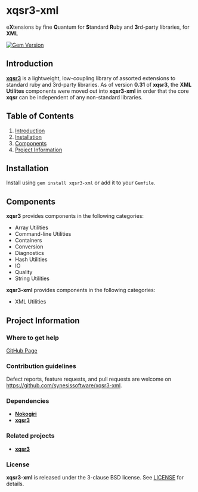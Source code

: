 # xqsr3-xml
e**X**tensions by fine **Q**uantum for **S**tandard **R**uby and **3**rd-party libraries, for **XML**

[![Gem Version](https://badge.fury.io/rb/xqsr3-xml.svg)](https://badge.fury.io/rb/xqsr3-xml)

## Introduction

[**xqsr3**](https://github.com/synesissoftware/xqsr3/) is a lightweight, low-coupling library of assorted extensions to standard ruby and 3rd-party libraries. As of version **0.31** of **xqsr3**, the **XML Utilites** components were moved out into **xqsr3-xml** in order that the core **xqsr** can be independent of any non-standard libraries.

## Table of Contents

1. [Introduction](#introduction)
2. [Installation](#installation)
3. [Components](#components)
4. [Project Information](#project-information)

## Installation

Install using `gem install xqsr3-xml` or add it to your `Gemfile`.

## Components

**xqsr3** provides components in the following categories:

* Array Utilities
* Command-line Utilities
* Containers
* Conversion
* Diagnostics
* Hash Utilities
* IO
* Quality
* String Utilities

**xqsr3-xml** provides components in the following categories:

* XML Utilities

## Project Information

### Where to get help

[GitHub Page](https://github.com/synesissoftware/xqsr3-xml "GitHub Page")

### Contribution guidelines

Defect reports, feature requests, and pull requests are welcome on https://github.com/synesissoftware/xqsr3-xml.

### Dependencies

* [**Nokogiri**](http://nokogiri.org/)
* [**xqsr3**](https://github.com/synesissoftware/xqsr3/)

### Related projects

* [**xqsr3**](https://github.com/synesissoftware/xqsr3/)

### License

**xqsr3-xml** is released under the 3-clause BSD license. See [LICENSE](./LICENSE) for details.
